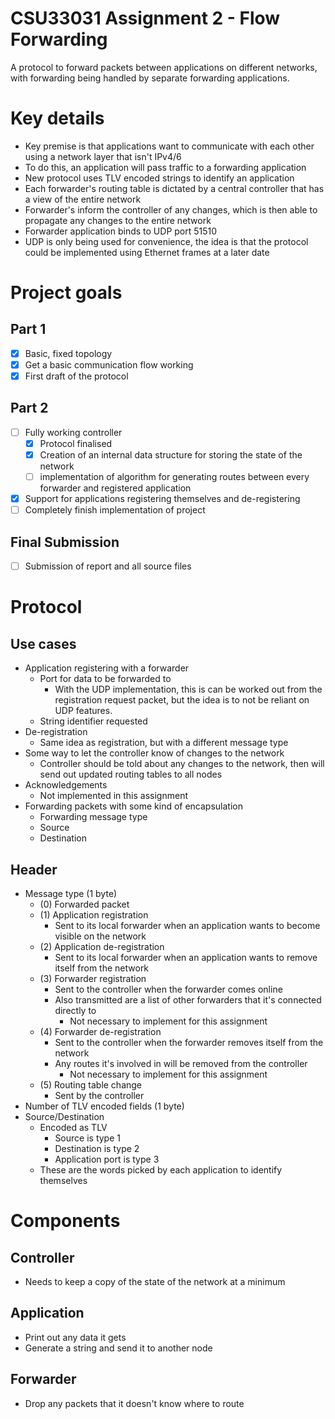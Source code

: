 # CSU33031 Assignment 2 - Flow Forwarding

A protocol to forward packets between applications on different networks, with forwarding being handled by separate forwarding applications.

# Key details
* Key premise is that applications want to communicate with each other using a network layer that isn't IPv4/6
* To do this, an application will pass traffic to a forwarding application
* New protocol uses TLV encoded strings to identify an application
* Each forwarder's routing table is dictated by a central controller that has a view of the entire network
* Forwarder's inform the controller of any changes, which is then able to propagate any changes to the entire network
* Forwarder application binds to UDP port 51510
* UDP is only being used for convenience, the idea is that the protocol could be implemented using Ethernet frames at a later date


# Project goals
## Part 1
- [x] Basic, fixed topology
- [x] Get a basic communication flow working
- [x] First draft of the protocol

## Part 2
-[ ] Fully working controller
  - [x] Protocol finalised
  - [x] Creation of an internal data structure for storing the state of the network
  - [ ] implementation of algorithm for generating routes between every forwarder and registered application
- [x] Support for applications registering themselves and de-registering
- [ ] Completely finish implementation of project

## Final Submission
- [ ] Submission of report and all source files


# Protocol
## Use cases
* Application registering with a forwarder
  * Port for data to be forwarded to
    * With the UDP implementation, this is can be worked out from the registration request packet, but the idea is to not be reliant on UDP features.
  * String identifier requested
* De-registration
  * Same idea as registration, but with a different message type
* Some way to let the controller know of changes to the network
  * Controller should be told about any changes to the network, then will send out updated routing tables to all nodes
* Acknowledgements
  * Not implemented in this assignment
* Forwarding packets with some kind of encapsulation
  * Forwarding message type
  * Source
  * Destination


## Header
* Message type (1 byte)
  * (0) Forwarded packet
  * (1) Application registration
    * Sent to its local forwarder when an application wants to become visible on the network
  * (2) Application de-registration
    * Sent to its local forwarder when an application wants to remove itself from the network
  * (3) Forwarder registration
    * Sent to the controller when the forwarder comes online
    * Also transmitted are a list of other forwarders that it's connected directly to
      * Not necessary to implement for this assignment
  * (4) Forwarder de-registration
    * Sent to the controller when the forwarder removes itself from the network
    * Any routes it's involved in will be removed from the controller
      * Not necessary to implement for this assignment
  * (5) Routing table change
    * Sent by the controller
* Number of TLV encoded fields (1 byte)
* Source/Destination
  * Encoded as TLV
    * Source is type 1
    * Destination is type 2
    * Application port is type 3
  * These are the words picked by each application to identify themselves

<!-- This section can be removed when the report is written -->
# Components
## Controller
* Needs to keep a copy of the state of the network at a minimum


## Application
* Print out any data it gets
* Generate a string and send it to another node

## Forwarder
* Drop any packets that it doesn't know where to route
